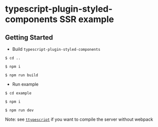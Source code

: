 # typescript-plugin-styled-components SSR example

## Getting Started

- Build `typescript-plugin-styled-components`

```
$ cd .. 
```

```
$ npm i
```

```
$ npm run build
```

- Run example 

```
$ cd example 
```

```
$ npm i
```

```
$ npm run dev
```

Note: see  [`ttypescript`](https://github.com/cevek/ttypescript) if you want to compile the server without webpack